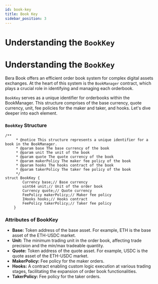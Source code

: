 ```yaml
---
id: book-key
title: Book Key
sidebar_position: 3
---
```

# **Understanding the `BookKey`[](https://docs.clober.io/concepts/book-key#understanding-the-bookkey)**

# **Understanding the `BookKey`[](https://docs.clober.io/concepts/book-key#understanding-the-bookkey)**

Bera Book offers an efficient order book system for complex digital assets exchanges. At the heart of this system is the `BookManager` contract, which plays a crucial role in identifying and managing each orderbook.

`BookKey` serves as a unique identifier for orderbooks within the BookManager. This structure comprises of the base currency, quote currency, unit, fee policies for the maker and taker, and hooks. Let's dive deeper into each element.

### **`BookKey` Structure[](https://docs.clober.io/concepts/book-key#bookkey-structure)**

```solidity
/**
     * @notice This structure represents a unique identifier for a book in the BookManager.
     * @param base The base currency of the book
     * @param unit The unit of the book
     * @param quote The quote currency of the book
     * @param makerPolicy The maker fee policy of the book
     * @param hooks The hooks contract of the book
     * @param takerPolicy The taker fee policy of the book
     */
struct BookKey {
        Currency base;// Base currency
        uint64 unit;// Unit of the order book
        Currency quote;// Quote currency
        FeePolicy makerPolicy;// Maker fee policy
        IHooks hooks;// Hooks contract
        FeePolicy takerPolicy;// Taker fee policy
    }

```

### **Attributes of BookKey[](https://docs.clober.io/concepts/book-key#attributes-of-bookkey)**

- **Base:** Token address of the base asset. For example, ETH is the base asset of the ETH-USDC market.
- **Unit:** The minimum trading unit in the order book, affecting trade precision and the min/max tradeable quantity.
- **Quote:** Token address of the quote asset. For example, USDC is the quote asset of the ETH-USDC market.
- **MakerPolicy:** Fee policy for the maker orders.
- **Hooks:** A contract enabling custom logic execution at various trading stages, facilitating the expansion of order book functionalities.
- **TakerPolicy:** Fee policy for the taker orders.